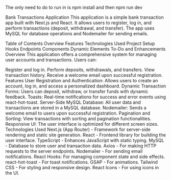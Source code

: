 The only need to do to run in is npm install and then npm run dev

Bank Transactions Application
This application is a simple bank transaction app built with Next.js and React. It allows users to register, log in, and perform transactions (deposit, withdrawal, and transfer). The app uses MySQL for database operations and Nodemailer for sending emails.

Table of Contents
Overview
Features
Technologies Used
Project Setup
Hooks
Endpoints
Components
Dynamic Elements
To-Do and Enhancements
Overview
This application offers a comprehensive system for managing user accounts and transactions. Users can:

Register and log in.
Perform deposits, withdrawals, and transfers.
View transaction history.
Receive a welcome email upon successful registration.
Features
User Registration and Authentication: Allows users to create an account, log in, and access a personalized dashboard.
Dynamic Transaction Forms: Users can deposit, withdraw, or transfer funds with dynamic feedback.
Toasts: Real-time notifications for success and error events using react-hot-toast.
Server-Side MySQL Database: All user data and transactions are stored in a MySQL database.
Nodemailer: Sends a welcome email to users upon successful registration.
Pagination and Sorting: View transactions with sorting and pagination functionalities.
Responsive UI: The user interface is optimized for different screen sizes.
Technologies Used
Next.js (App Router) - Framework for server-side rendering and static site generation.
React - Frontend library for building the user interface.
TypeScript - Enhances JavaScript with static typing.
MySQL - Database to store user and transaction data.
Axios - For making HTTP requests to the server endpoints.
Nodemailer - For sending email notifications.
React Hooks: For managing component state and side effects.
react-hot-toast - For toast notifications.
GSAP - For animations.
Tailwind CSS - For styling and responsive design.
React Icons - For using icons in the UI.
